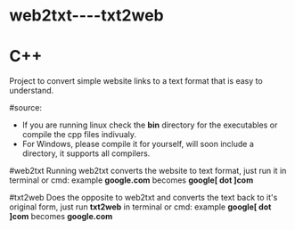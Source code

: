 # web2txt----txt2web

<h1>C++</h1> Project to convert simple website links to a text format that is easy to understand.

#source:
<ul>
<li>If you are running linux check the <b>bin</b> directory for the executables or compile the cpp files indivualy.</li>
<li>For Windows, please compile it for yourself, will soon include a directory, it supports all compilers.</li>
</ul>
#web2txt
Running web2txt converts the website to text format, just run it in terminal or cmd:
example <b>google.com</b> becomes <b>google[ dot ]com</b>

#txt2web
Does the opposite to web2txt and converts the text back to it's original form, just run <b>txt2web</b> in terminal or cmd:
example <b>google[ dot ]com</b> becomes <b>google.com</b>
